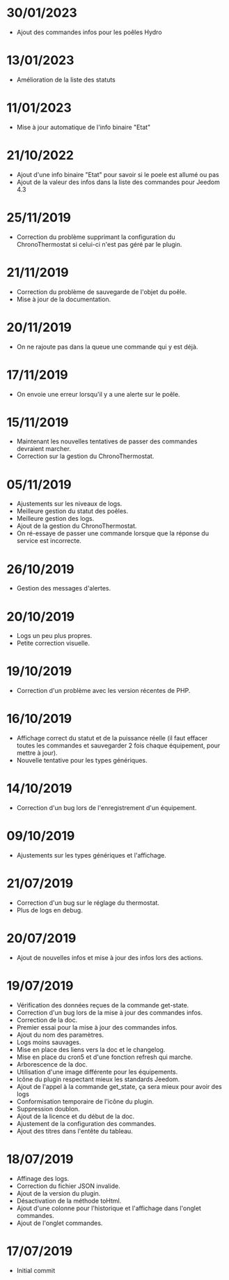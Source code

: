 # 30/01/2023
- Ajout des commandes infos pour les poêles Hydro

# 13/01/2023
- Amélioration de la liste des statuts

# 11/01/2023
- Mise à jour automatique de l'info binaire "Etat"

# 21/10/2022
- Ajout d'une info binaire "Etat" pour savoir si le poele est allumé ou pas
- Ajout de la valeur des infos dans la liste des commandes pour Jeedom 4.3

# 25/11/2019
- Correction du problème supprimant la configuration du ChronoThermostat si celui-ci n'est pas géré par le plugin.

# 21/11/2019
- Correction du problème de sauvegarde de l'objet du poêle.
- Mise à jour de la documentation. 

# 20/11/2019
- On ne rajoute pas dans la queue une commande qui y est déjà.

# 17/11/2019
- On envoie une erreur lorsqu'il y a une alerte sur le poêle.

# 15/11/2019
- Maintenant les nouvelles tentatives de passer des commandes devraient marcher.
- Correction sur la gestion du ChronoThermostat.

# 05/11/2019
- Ajustements sur les niveaux de logs.
- Meilleure gestion du statut des poêles.
- Meilleure gestion des logs.
- Ajout de la gestion du ChronoThermostat.
- On ré-essaye de passer une commande lorsque que la réponse du service est incorrecte.

# 26/10/2019
- Gestion des messages d'alertes.

# 20/10/2019
- Logs un peu plus propres.
- Petite correction visuelle.

# 19/10/2019
- Correction d'un problème avec les version récentes de PHP.

# 16/10/2019
- Affichage correct du statut et de la puissance réelle (il faut effacer toutes les commandes et sauvegarder 2 fois chaque équipement, pour mettre à jour).
- Nouvelle tentative pour les types génériques.

# 14/10/2019
- Correction d'un bug lors de l'enregistrement d'un équipement.

# 09/10/2019
- Ajustements sur les types génériques et l'affichage.

# 21/07/2019
- Correction d'un bug sur le réglage du thermostat.
- Plus de logs en debug.

# 20/07/2019
- Ajout de nouvelles infos et mise à jour des infos lors des actions.

# 19/07/2019
- Vérification des données reçues de la commande get-state.
- Correction d'un bug lors de la mise à jour des commandes infos.
- Correction de la doc.
- Premier essai pour la mise à jour des commandes infos.
- Ajout du nom des paramètres.
- Logs moins sauvages.
- Mise en place des liens vers la doc et le changelog.
- Mise en place du cron5 et d'une fonction refresh qui marche.
- Arborescence de la doc.
- Utilisation d'une image différente pour les équipements.
- Icône du plugin respectant mieux les standards Jeedom.
- Ajout de l'appel à la commande get_state, ça sera mieux pour avoir des logs
- Conformisation temporaire de l'icône du plugin.
- Suppression doublon.
- Ajout de la licence et du début de la doc.
- Ajustement de la configuration des commandes.
- Ajout des titres dans l'entête du tableau.

# 18/07/2019
- Affinage des logs.
- Correction du fichier JSON invalide.
- Ajout de la version du plugin.
- Désactivation de la méthode toHtml.
- Ajout d'une colonne pour l'historique et l'affichage dans l'onglet commandes.
- Ajout de l'onglet commandes.

# 17/07/2019
- Initial commit